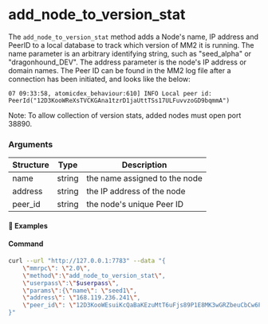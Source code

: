# add\_node\_to\_version\_stat


The `add_node_to_version_stat` method adds a Node's name, IP address and PeerID to a local database to track which version of MM2 it is running. The name parameter is an arbitrary identifying string, such as "seed_alpha" or "dragonhound_DEV". The address parameter is the node's IP address or domain names. The Peer ID can be found in the MM2 log file after a connection has been initiated, and looks like the below:

`07 09:33:58, atomicdex_behaviour:610] INFO Local peer id: PeerId("12D3KooWReXsTVCKGAna1tzrD1jaUttTSs17ULFuvvzoGD9bqmmA")
`

Note: To allow collection of version stats, added nodes must open port 38890.

### Arguments

| Structure | Type   | Description                     |
| --------- | ------ | ------------------------------- |
| name      | string | the name assigned to the node   |
| address   | string | the IP address of the node      |
| peer_id   | string | the node's unique Peer ID       |


#### :pushpin: Examples

#### Command

```bash
curl --url "http://127.0.0.1:7783" --data "{
    \"mmrpc\": \"2.0\",
    \"method\":\"add_node_to_version_stat\",
    \"userpass\":\"$userpass\",
    \"params\":{\"name\": \"seed1\",
    \"address\": \"168.119.236.241\",
    \"peer_id\": \"12D3KooWEsuiKcQaBaKEzuMtT6uFjs89P1E8MK3wGRZbeuCbCw6P\"}
}"
```

<div style="margin-top: 0.5rem;">

<collapse-text hidden title="Response">

#### Response (success)

```json
{
  "mmrpc":"2.0",
  "result":"success",
  "id":null
}
```

#### Response (error - peer id already in database)

```json
{
  "mmrpc":"2.0",
  "error":"Database error: UNIQUE constraint failed: nodes.peer_id",
  "error_path":"lp_stats",
  "error_trace":"lp_stats:124]",
  "error_type":"DatabaseError",
  "error_data":"UNIQUE constraint failed: nodes.peer_id",
  "id":null
}
```

#### Response (error - name already in database)

```json
{
  "mmrpc":"2.0",
  "error":"Database error: UNIQUE constraint failed: nodes.name",
  "error_path":"lp_stats","error_trace":"lp_stats:124]",
  "error_type":"DatabaseError",
  "error_data":"UNIQUE constraint failed: nodes.name",
  "id":null
}

```

#### Response (error - invalid Peer ID)

```json
{
  "mmrpc":"2.0",
  "error":"Error on parse peer id 12D3RsaaWRmXsJsCKGAD5FJSsd7CSbbdrsd: decoding multihash failed",
  "error_path":"lp_stats",
  "error_trace":"lp_stats:121]",
  "error_type":"PeerIdParseError",
  "error_data":["12D3RsaaWRmXsJsCKGAD5FJSsd7CSbbdrsd","decoding multihash failed"],
  "id":null
}

```

</collapse-text>

</div>